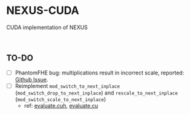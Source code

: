 # NEXUS-CUDA
CUDA implementation of NEXUS

<br/>

## TO-DO
- [ ] PhantomFHE bug: multiplications result in incorrect scale, reported: [Github Issue](https://github.com/encryptorion-lab/phantom-fhe/issues/5).
- [ ] Reimplement `mod_switch_to_next_inplace` (`mod_switch_drop_to_next_inplace`) and `rescale_to_next_inplace` (`mod_switch_scale_to_next_inplace`)
  - ref: [evaluate.cuh](https://github.com/encryptorion-lab/phantom-fhe/blob/1b4d892de7155285ac655bb7280256e3ae3c5e3b/include/evaluate.cuh), [evaluate.cu](https://github.com/encryptorion-lab/phantom-fhe/blob/1b4d892de7155285ac655bb7280256e3ae3c5e3b/src/evaluate.cu)
